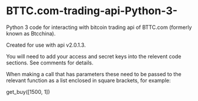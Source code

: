# BTTC.com-trading-api-Python-3-


Python 3 code for interacting with bitcoin trading api of BTTC.com (formerly known as Btcchina).  

Created for use with api v2.0.1.3.

You will need to add your access and secret keys into the relevent code sections.  See comments for details. 

When making a call that has parameters these need to be passed to the relevant function as a list enclosed in square brackets, for example:

get_buy([1500, 1])
